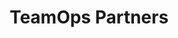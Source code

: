 ---
title: "TeamOps Partners"
description: How to become a TeamOps Representative
canonical_path: "/handbook/teamops/partners/"
images:
    - /images/opengraph/all-remote.jpg
---